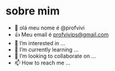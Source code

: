 # sobre mim

- 👋 olá meu nome é @profvivi
- :+1: Meu email é profvivips@gmail.com
- 👀 I’m interested in ...
- 🌱 I’m currently learning ...
- 💞️ I’m looking to collaborate on ...
- 📫 How to reach me ...

<!---
profvivi/profvivi is a ✨ special ✨ repository because its `README.md` (this file) appears on your GitHub profile.
You can click the Preview link to take a look at your changes.
--->
